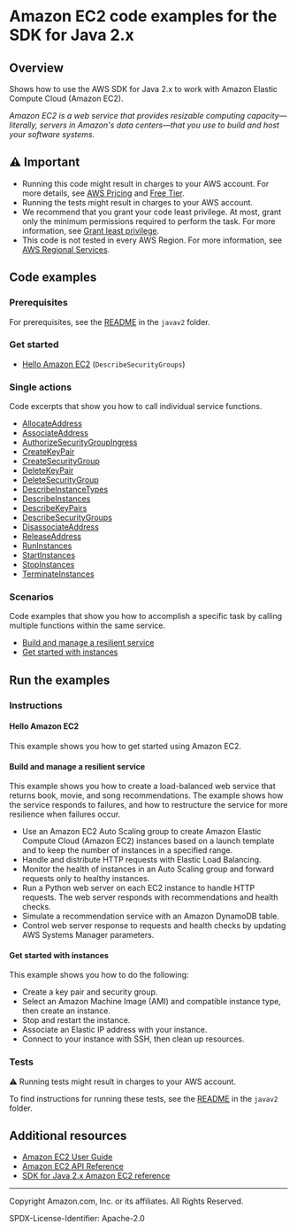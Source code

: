 # Amazon EC2 code examples for the SDK for Java 2.x

## Overview

Shows how to use the AWS SDK for Java 2.x to work with Amazon Elastic Compute Cloud (Amazon EC2).

<!--custom.overview.start-->
<!--custom.overview.end-->

_Amazon EC2 is a web service that provides resizable computing capacity—literally, servers in Amazon's data centers—that you use to build and host your software systems._

## ⚠ Important

* Running this code might result in charges to your AWS account. For more details, see [AWS Pricing](https://aws.amazon.com/pricing/) and [Free Tier](https://aws.amazon.com/free/).
* Running the tests might result in charges to your AWS account.
* We recommend that you grant your code least privilege. At most, grant only the minimum permissions required to perform the task. For more information, see [Grant least privilege](https://docs.aws.amazon.com/IAM/latest/UserGuide/best-practices.html#grant-least-privilege).
* This code is not tested in every AWS Region. For more information, see [AWS Regional Services](https://aws.amazon.com/about-aws/global-infrastructure/regional-product-services).

<!--custom.important.start-->
<!--custom.important.end-->

## Code examples

### Prerequisites

For prerequisites, see the [README](../../README.md#Prerequisites) in the `javav2` folder.


<!--custom.prerequisites.start-->
<!--custom.prerequisites.end-->

### Get started

- [Hello Amazon EC2](src/main/java/com/example/ec2/EC2Scenario.java#L556) (`DescribeSecurityGroups`)


### Single actions

Code excerpts that show you how to call individual service functions.

- [AllocateAddress](src/main/java/com/example/ec2/EC2Scenario.java#L350)
- [AssociateAddress](src/main/java/com/example/ec2/EC2Scenario.java#L331)
- [AuthorizeSecurityGroupIngress](src/main/java/com/example/ec2/EC2Scenario.java#L577)
- [CreateKeyPair](src/main/java/com/example/ec2/EC2Scenario.java#L640)
- [CreateSecurityGroup](src/main/java/com/example/ec2/EC2Scenario.java#L577)
- [DeleteKeyPair](src/main/java/com/example/ec2/EC2Scenario.java#L281)
- [DeleteSecurityGroup](src/main/java/com/example/ec2/EC2Scenario.java#L233)
- [DescribeInstanceTypes](src/main/java/com/example/ec2/EC2Scenario.java#L471)
- [DescribeInstances](src/main/java/com/example/ec2/DescribeInstances.java#L6)
- [DescribeKeyPairs](src/main/java/com/example/ec2/EC2Scenario.java#L623)
- [DescribeSecurityGroups](src/main/java/com/example/ec2/EC2Scenario.java#L556)
- [DisassociateAddress](src/main/java/com/example/ec2/EC2Scenario.java#L314)
- [ReleaseAddress](src/main/java/com/example/ec2/EC2Scenario.java#L298)
- [RunInstances](src/main/java/com/example/ec2/CreateInstance.java#L6)
- [StartInstances](src/main/java/com/example/ec2/EC2Scenario.java#L368)
- [StopInstances](src/main/java/com/example/ec2/EC2Scenario.java#L391)
- [TerminateInstances](src/main/java/com/example/ec2/EC2Scenario.java#L250)

### Scenarios

Code examples that show you how to accomplish a specific task by calling multiple
functions within the same service.

- [Build and manage a resilient service](../../usecases/resilient_service/src/main/java/com/example/resilient/Main.java)
- [Get started with instances](src/main/java/com/example/ec2/EC2Scenario.java)


<!--custom.examples.start-->
<!--custom.examples.end-->

## Run the examples

### Instructions


<!--custom.instructions.start-->
<!--custom.instructions.end-->

#### Hello Amazon EC2

This example shows you how to get started using Amazon EC2.



#### Build and manage a resilient service

This example shows you how to create a load-balanced web service that returns book, movie, and song recommendations. The example shows how the service responds to failures, and how to restructure the service for more resilience when failures occur.

- Use an Amazon EC2 Auto Scaling group to create Amazon Elastic Compute Cloud (Amazon EC2) instances based on a launch template and to keep the number of instances in a specified range.
- Handle and distribute HTTP requests with Elastic Load Balancing.
- Monitor the health of instances in an Auto Scaling group and forward requests only to healthy instances.
- Run a Python web server on each EC2 instance to handle HTTP requests. The web server responds with recommendations and health checks.
- Simulate a recommendation service with an Amazon DynamoDB table.
- Control web server response to requests and health checks by updating AWS Systems Manager parameters.

<!--custom.scenario_prereqs.cross_ResilientService.start-->
<!--custom.scenario_prereqs.cross_ResilientService.end-->


<!--custom.scenarios.cross_ResilientService.start-->
<!--custom.scenarios.cross_ResilientService.end-->

#### Get started with instances

This example shows you how to do the following:

- Create a key pair and security group.
- Select an Amazon Machine Image (AMI) and compatible instance type, then create an instance.
- Stop and restart the instance.
- Associate an Elastic IP address with your instance.
- Connect to your instance with SSH, then clean up resources.

<!--custom.scenario_prereqs.ec2_Scenario_GetStartedInstances.start-->
<!--custom.scenario_prereqs.ec2_Scenario_GetStartedInstances.end-->


<!--custom.scenarios.ec2_Scenario_GetStartedInstances.start-->
<!--custom.scenarios.ec2_Scenario_GetStartedInstances.end-->

### Tests

⚠ Running tests might result in charges to your AWS account.


To find instructions for running these tests, see the [README](../../README.md#Tests)
in the `javav2` folder.



<!--custom.tests.start-->
<!--custom.tests.end-->

## Additional resources

- [Amazon EC2 User Guide](https://docs.aws.amazon.com/AWSEC2/latest/UserGuide/concepts.html)
- [Amazon EC2 API Reference](https://docs.aws.amazon.com/AWSEC2/latest/APIReference/Welcome.html)
- [SDK for Java 2.x Amazon EC2 reference](https://sdk.amazonaws.com/java/api/latest/software/amazon/awssdk/services/ec2/package-summary.html)

<!--custom.resources.start-->
<!--custom.resources.end-->

---

Copyright Amazon.com, Inc. or its affiliates. All Rights Reserved.

SPDX-License-Identifier: Apache-2.0